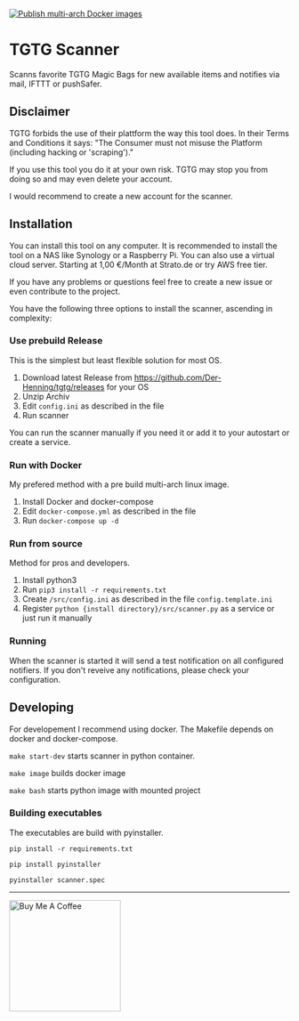 [![Publish multi-arch Docker images](https://github.com/Der-Henning/tgtg/actions/workflows/docker-multi-arch.yml/badge.svg?branch=main)](https://github.com/Der-Henning/tgtg/actions/workflows/docker-multi-arch.yml)

# TGTG Scanner

Scanns favorite TGTG Magic Bags for new available items and notifies via mail, IFTTT or pushSafer.

## Disclaimer

TGTG forbids the use of their plattform the way this tool does. In their Terms and Conditions it says: "The Consumer must not misuse the Platform (including hacking or 'scraping')."

If you use this tool you do it at your own risk. TGTG may stop you from doing so and may even delete your account.

I would recommend to create a new account for the scanner.

## Installation

You can install this tool on any computer.
It is recommended to install the tool on a NAS like Synology or a Raspberry Pi. You can also use a virtual cloud server. Starting at 1,00 €/Month at Strato.de or try AWS free tier.

If you have any problems or questions feel free to create a new issue or even contribute to the project.

You have the following three options to install the scanner, ascending in complexity:

### Use prebuild Release

This is the simplest but least flexible solution for most OS.

1. Download latest Release from https://github.com/Der-Henning/tgtg/releases for your OS
2. Unzip Archiv
3. Edit ```config.ini``` as described in the file
4. Run scanner

You can run the scanner manually if you need it or add it to your autostart or create a service.

### Run with Docker

My prefered method with a pre build multi-arch linux image.

1. Install Docker and docker-compose
2. Edit ```docker-compose.yml``` as described in the file
3. Run ```docker-compose up -d```

### Run from source

Method for pros and developers.

1. Install python3
2. Run ```pip3 install -r requirements.txt```
3. Create ```/src/config.ini``` as described in the file ```config.template.ini```
4. Register ```python {install directory}/src/scanner.py``` as a service or just run it manually

### Running

When the scanner is started it will send a test notification on all configured notifiers. If you don't reveive any notifications, please check your configuration.

## Developing

For developement I recommend using docker. The Makefile depends on docker and docker-compose.

```make start-dev``` starts scanner in python container.

```make image``` builds docker image

```make bash``` starts python image with mounted project

### Building executables

The executables are build with pyinstaller.

```pip install -r requirements.txt```

```pip install pyinstaller```

```pyinstaller scanner.spec```

---

<a href="https://www.buymeacoffee.com/henning" target="_blank"><img src="https://cdn.buymeacoffee.com/buttons/v2/default-yellow.png" alt="Buy Me A Coffee" width="200"></a>
